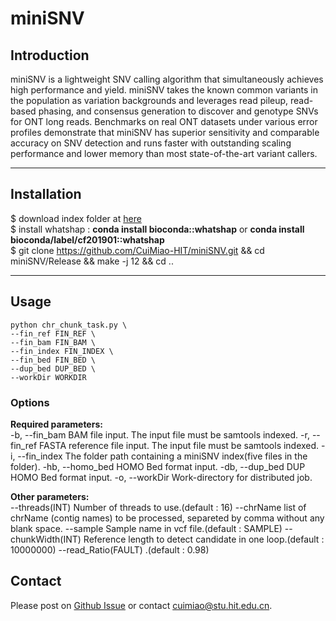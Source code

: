 # miniSNV

## Introduction
miniSNV is a lightweight SNV calling algorithm that simultaneously achieves high performance and yield. miniSNV takes the known common variants in the population as variation backgrounds and leverages read pileup, read-based phasing, and consensus generation to discover and genotype SNVs for ONT long reads. Benchmarks on real ONT datasets under various error profiles demonstrate that miniSNV has superior sensitivity and comparable accuracy on SNV detection and runs faster with outstanding scaling performance and lower memory than most state-of-the-art variant callers.

---
## Installation
$ download index folder at [here](https://drive.google.com/drive/folders/17NFTbnPuZhJ4SWSjrRqyUZ_9pn38vgc9?usp=sharing)  
$ install whatshap : **conda install bioconda::whatshap** or **conda install bioconda/label/cf201901::whatshap**  
$ git clone https://github.com/CuiMiao-HIT/miniSNV.git && cd miniSNV/Release && make -j 12  && cd ..

---	
## Usage
	python chr_chunk_task.py \
	--fin_ref FIN_REF \
	--fin_bam FIN_BAM \
	--fin_index FIN_INDEX \
	--fin_bed FIN_BED \
	--dup_bed DUP_BED \
	--workDir WORKDIR

### Options
**Required parameters:**  
	-b, --fin_bam           BAM file input. The input file must be samtools indexed.
	-r, --fin_ref           FASTA reference file input. The input file must be samtools indexed.
	-i, --fin_index         The folder path containing a miniSNV index(five files in the folder).
	-hb, --homo_bed         HOMO Bed format input.
	-db, --dup_bed          DUP HOMO Bed format input.
	-o, --workDir           Work-directory for distributed job.

**Other parameters:**  
	--threads(INT)          Number of threads to use.(default : 16)
	--chrName               list of chrName (contig names) to be processed, separeted by comma without any blank space.
	--sample                Sample name in vcf file.(default : SAMPLE)
	--chunkWidth(INT)       Reference length to detect candidate in one loop.(default : 10000000)
	--read_Ratio(FAULT)     .(default : 0.98)

## Contact
Please post on [Github Issue](https://github.com/CuiMiao-HIT/miniSNV/issues) or contact cuimiao@stu.hit.edu.cn.
